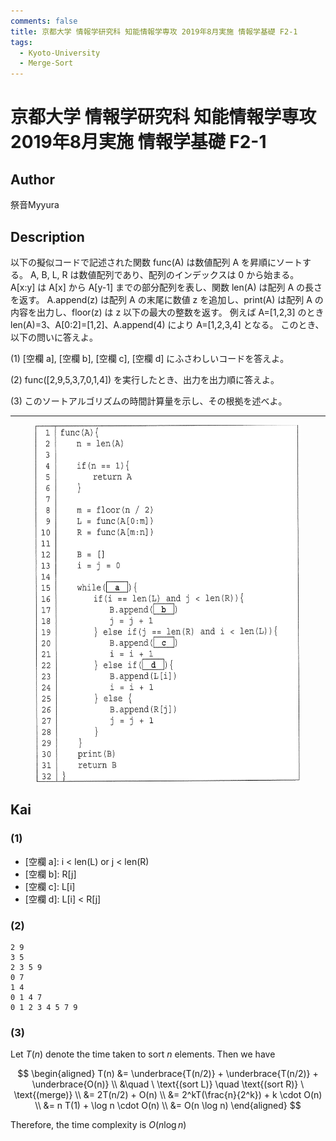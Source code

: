 ```yaml
---
comments: false
title: 京都大学 情報学研究科 知能情報学専攻 2019年8月実施 情報学基礎 F2-1
tags:
  - Kyoto-University
  - Merge-Sort
---
```

# 京都大学 情報学研究科 知能情報学専攻 2019年8月実施 情報学基礎 F2-1

## **Author**
祭音Myyura

## **Description**
以下の擬似コードで記述された関数 func(A) は数値配列 A を昇順にソートする。
A, B, L, R は数値配列であり、配列のインデックスは $0$ から始まる。
A\[x:y\] は A\[x\] から A\[y-1\] までの部分配列を表し、関数 len(A) は配列 A の長さを返す。
A.append(z) は配列 A の末尾に数値 z を追加し、print(A) は配列 A の内容を出力し、floor(z) は z 以下の最大の整数を返す。
例えば A=\[1,2,3\] のとき len(A)=3、A\[0:2\]=\[1,2\]、A.append(4) により A=\[1,2,3,4\] となる。
このとき、以下の問いに答えよ。

(1) \[空欄 a\], \[空欄 b\], \[空欄 c\], \[空欄 d\] にふさわしいコードを答えよ。

(2) func(\[2,9,5,3,7,0,1,4\]) を実行したとき、出力を出力順に答えよ。

(3) このソートアルゴリズムの時間計算量を示し、その根拠を述べよ。

--------------------------------

<figure style="text-align:center;">
  <img src="https://raw.githubusercontent.com/Myyura/the_kai_project_assets/main/kakomonn/kyoto_university/informatics/ist_201908_kiso_f2_1_p1.png" width="528" height="571" alt=""/>
</figure>

## **Kai**
### (1)
- \[空欄 a\]: i < len(L) or j < len(R)
- \[空欄 b\]: R\[j\]
- \[空欄 c\]: L\[i\]
- \[空欄 d\]: L\[i\] < R\[j\]

### (2)
```text
2 9
3 5
2 3 5 9
0 7
1 4
0 1 4 7
0 1 2 3 4 5 7 9
```

### (3)
Let $T(n)$ denote the time taken to sort $n$ elements. Then we have

$$
\begin{aligned}
T(n) &= \underbrace{T(n/2)} + \underbrace{T(n/2)} + \underbrace{O(n)} \\
&\quad \ \text{(sort L)} \quad \text{(sort R)} \ \text{(merge)} \\
&= 2T(n/2) + O(n) \\
&= 2^kT(\frac{n}{2^k}) + k \cdot O(n) \\
&= n T(1) + \log n \cdot O(n) \\
&= O(n \log n)
\end{aligned}
$$

Therefore, the time complexity is $O(n \log n)$
